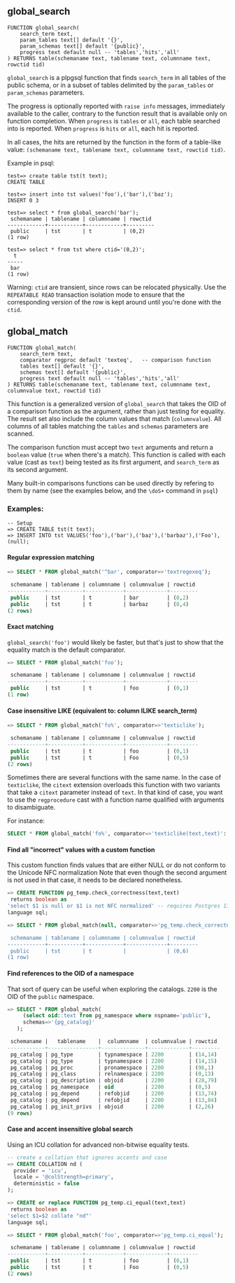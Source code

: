 ## global_search

```
FUNCTION global_search(
    search_term text,
    param_tables text[] default '{}',
    param_schemas text[] default '{public}',
    progress text default null -- 'tables','hits','all'
) RETURNS table(schemaname text, tablename text, columnname text, rowctid tid)
```

`global_search` is a plpgsql function that finds `search_term` in all
tables of the public schema, or in a subset of tables delimited by the
`param_tables` or `param_schemas` parameters.

The progress is optionally reported with `raise info` messages, immediately
available to the caller, contrary to the function result that is available
only on function completion.
When `progress` is `tables` or `all`, each table searched into is reported.
When `progress` is `hits` or `all`, each hit is reported.

In all cases, the hits are returned by the function in the form of a
table-like value: `(schemaname text, tablename text, columnname text,
rowctid tid)`.

Example in psql:

	test=> create table tst(t text);
	CREATE TABLE

	test=> insert into tst values('foo'),('bar'),('baz');
	INSERT 0 3

	test=> select * from global_search('bar');
	 schemaname | tablename | columnname | rowctid 
	------------+-----------+------------+---------
	 public     | tst       | t          | (0,2)
	(1 row)

	test=> select * from tst where ctid='(0,2)';
	  t  
	-----
	 bar
	(1 row)

Warning: `ctid` are transient, since rows can be relocated
physically. Use the `REPEATABLE READ` transaction isolation mode to
ensure that the corresponding version of the row is kept around until you're done
with the `ctid`.

## global_match

```
FUNCTION global_match(
    search_term text,
    comparator regproc default 'texteq',   -- comparison function
    tables text[] default '{}',
    schemas text[] default '{public}',
    progress text default null -- 'tables','hits','all'
) RETURNS table(schemaname text, tablename text, columnname text, columnvalue text, rowctid tid)
```

This function is a generalized version of `global_search` that takes the OID
of a comparison function as the argument, rather than just testing for equality.
The result set also include the column values that match (`columnvalue`).
All columns of all tables matching the `tables` and `schemas` parameters are scanned.

The comparison function must accept two `text` arguments and return a
`boolean` value (`true` when there's a match).
This function is called with each value (cast as `text`) being tested
as its first argument, and `search_term` as its second argument.

Many built-in comparisons functions can be used directly by refering to them
by name (see the examples below, and the `\doS+` command in `psql`)


### Examples:


```
-- Setup
=> CREATE TABLE tst(t text);
=> INSERT INTO tst VALUES('foo'),('bar'),('baz'),('barbaz'),('Foo'),(null);
```


#### Regular expression matching
```sql
=> SELECT * FROM global_match('^bar', comparator=>'textregexeq');

 schemaname | tablename | columnname | columnvalue | rowctid 
------------+-----------+------------+-------------+---------
 public     | tst       | t          | bar         | (0,2)
 public     | tst       | t          | barbaz      | (0,4)
(2 rows)
```


#### Exact matching
`global_search('foo')` would likely be faster, but that's just to
show that the equality match is the default comparator.
```sql
=> SELECT * FROM global_match('foo');

 schemaname | tablename | columnname | columnvalue | rowctid 
------------+-----------+------------+-------------+---------
 public     | tst       | t          | foo         | (0,1)
(1 row)
```

#### Case insensitive LIKE (equivalent to: column ILIKE search_term)
```sql
=> SELECT * FROM global_match('fo%', comparator=>'texticlike');

 schemaname | tablename | columnname | columnvalue | rowctid 
------------+-----------+------------+-------------+---------
 public     | tst       | t          | foo         | (0,1)
 public     | tst       | t          | Foo         | (0,5)
(2 rows)
```

Sometimes there are several functions with the same name. In the
case of `texticlike`, the `citext` extension overloads this function
with two variants that take a `citext` parameter instead of `text`.
In that kind of case, you want to use the `regprocedure` cast with a
function name qualified with arguments to disambiguate.

For instance:

```sql
SELECT * FROM global_match('fo%', comparator=>'texticlike(text,text)'::regprocedure);
```

#### Find all "incorrect" values with a custom function
This custom function finds values that are either NULL or do not conform
to the Unicode NFC normalization
Note that even though the second argument is not used in that case,
it needs to be declared nonetheless.

```sql
=> CREATE FUNCTION pg_temp.check_correctness(text,text)
 returns boolean as
'select $1 is null or $1 is not NFC normalized' -- requires Postgres 13 or newer
language sql;

=> SELECT * FROM global_match(null, comparator=>'pg_temp.check_correctness);

 schemaname | tablename | columnname | columnvalue | rowctid 
------------+-----------+------------+-------------+---------
 public     | tst       | t          |             | (0,6)
(1 row)
```


#### Find references to the OID of a namespace
That sort of query can be useful when exploring the catalogs.
`2200` is the OID of the `public` namespace.
```sql
=> SELECT * FROM global_match(
     (select oid::text from pg_namespace where nspname='public'), 
     schemas=>'{pg_catalog}'
   );

 schemaname |   tablename    |  columnname  | columnvalue | rowctid 
------------+----------------+--------------+-------------+---------
 pg_catalog | pg_type        | typnamespace | 2200        | (14,14)
 pg_catalog | pg_type        | typnamespace | 2200        | (14,15)
 pg_catalog | pg_proc        | pronamespace | 2200        | (96,1)
 pg_catalog | pg_class       | relnamespace | 2200        | (0,13)
 pg_catalog | pg_description | objoid       | 2200        | (28,79)
 pg_catalog | pg_namespace   | oid          | 2200        | (0,5)
 pg_catalog | pg_depend      | refobjid     | 2200        | (13,74)
 pg_catalog | pg_depend      | refobjid     | 2200        | (13,84)
 pg_catalog | pg_init_privs  | objoid       | 2200        | (2,26)
(9 rows)
```

#### Case and accent insensitive global search

Using an ICU collation for advanced non-bitwise equality tests.

```sql
-- create a collation that ignores accents and case
=> CREATE COLLATION nd (
  provider = 'icu',
  locale = '@colStrength=primary',
  deterministic = false
);

=> CREATE or replace FUNCTION pg_temp.ci_equal(text,text)
 returns boolean as
'select $1=$2 collate "nd"'
language sql;

=> SELECT * FROM global_match('foo', comparator=>'pg_temp.ci_equal');

 schemaname | tablename | columnname | columnvalue | rowctid 
------------+-----------+------------+-------------+---------
 public     | tst       | t          | foo         | (0,1)
 public     | tst       | t          | Foo         | (0,5)
(2 rows)

```
